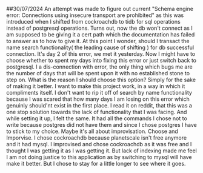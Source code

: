 ##30/07/2024
An attempt was made to figure out current "Schema engine error: Connections using insecure transport are prohibited" as this was introduced when I shifted from cockroachdb to tidb for sql operations instead of postgresql operations. Turns out, now the db won't connect as I am supposed to be giving it a cert path which the documentation has failed to answer as to how to give it. At this point I wonder, should I transact the name search functionality( the leading cause of shifting ) for db successful connection. It's day 2 of this error, we met it yesterday. Now I might have to choose whether to spent my days into fixing this error or just switch back to postgresql. I a dis-connection with error, the only thing which bugs me are the number of days that will be spent upon it with no established stone to step on. What is the reason I should choose this option? Simply for the sake of making it better. I want to make this project work, in a way in which it compliments itself. I don't want to rip it off of search by name functionality because I was scared that how many days I am losing on this error which genuinly should'nt exist in the first place. I read it on reddit, that this was a one stop solution towards the lack of functionality that I was facing. And while setting it up, I felt the same. It had all the commands I chose not to write because postgres did not have them and since I chose postgres I have to stick to my choice. Maybe it's all about improvisation. Choose and Imporvise. I chose cockroachdb because planetscale isn't free anymore and it had mysql. I improvised and chose cockroachdb as it was free and I thought I was getting it as I was getting it. But lack of indexing made me feel I am not doing justice to this application as by switching to mysql will have make it better. But I chose to stay for a little longer to see where it goes.